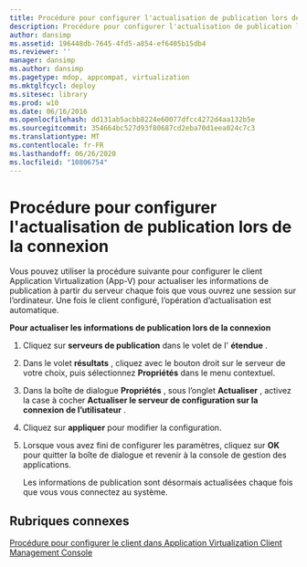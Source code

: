 ```yaml
---
title: Procédure pour configurer l'actualisation de publication lors de la connexion
description: Procédure pour configurer l'actualisation de publication lors de la connexion
author: dansimp
ms.assetid: 196448db-7645-4fd5-a854-ef6405b15db4
ms.reviewer: ''
manager: dansimp
ms.author: dansimp
ms.pagetype: mdop, appcompat, virtualization
ms.mktglfcycl: deploy
ms.sitesec: library
ms.prod: w10
ms.date: 06/16/2016
ms.openlocfilehash: dd131ab5acbb8224e60077dfcc4272d4aa132b5e
ms.sourcegitcommit: 354664bc527d93f80687cd2eba70d1eea024c7c3
ms.translationtype: MT
ms.contentlocale: fr-FR
ms.lasthandoff: 06/26/2020
ms.locfileid: "10806754"
---
```

# Procédure pour configurer l'actualisation de publication lors de la connexion


Vous pouvez utiliser la procédure suivante pour configurer le client Application Virtualization (App-V) pour actualiser les informations de publication à partir du serveur chaque fois que vous ouvrez une session sur l’ordinateur. Une fois le client configuré, l’opération d’actualisation est automatique.

**Pour actualiser les informations de publication lors de la connexion**

1.  Cliquez sur **serveurs de publication** dans le volet de l' **étendue** .

2.  Dans le volet **résultats** , cliquez avec le bouton droit sur le serveur de votre choix, puis sélectionnez **Propriétés** dans le menu contextuel.

3.  Dans la boîte de dialogue **Propriétés** , sous l’onglet **Actualiser** , activez la case à cocher **Actualiser le serveur de configuration sur la connexion de l’utilisateur** .

4.  Cliquez sur **appliquer** pour modifier la configuration.

5.  Lorsque vous avez fini de configurer les paramètres, cliquez sur **OK** pour quitter la boîte de dialogue et revenir à la console de gestion des applications.

    Les informations de publication sont désormais actualisées chaque fois que vous vous connectez au système.

## Rubriques connexes


[Procédure pour configurer le client dans Application Virtualization Client Management Console](how-to-configure-the-client-in-the-application-virtualization-client-management-console.md)

 

 





